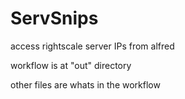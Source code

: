 ServSnips
=========

access rightscale server IPs from alfred


workflow is at "out" directory

other files are whats in the workflow